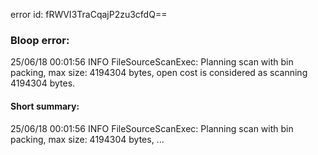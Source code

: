 error id: fRWVI3TraCqajP2zu3cfdQ==
### Bloop error:

25/06/18 00:01:56 INFO FileSourceScanExec: Planning scan with bin packing, max size: 4194304 bytes, open cost is considered as scanning 4194304 bytes.
#### Short summary: 

25/06/18 00:01:56 INFO FileSourceScanExec: Planning scan with bin packing, max size: 4194304 bytes, ...